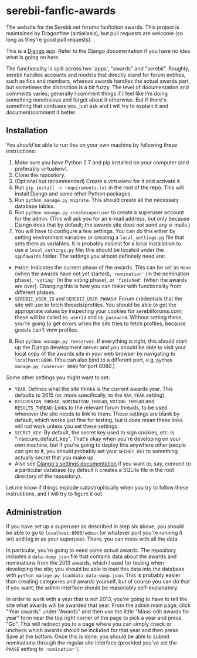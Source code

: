 # serebii-fanfic-awards
The website for the Serebii.net forums fanfiction awards. This project is maintained by Dragonfree (antialiasis), but pull requests are welcome (so long as they're good pull requests).

This is a [Django](http://www.djangoproject.com) app. Refer to the Django documentation if you have no idea what is going on here.

The functionality is split across two 'apps', "awards" and "serebii". Roughly, serebii handles accounts and models that directly stand for forum entities, such as fics and members, whereas awards handles the actual awards part, but sometimes the distinction is a bit fuzzy. The level of documentation and comments varies; generally I comment things if I feel like I'm doing something nonobvious and forget about it otherwise. But if there's something that confuses you, just ask and I will try to explain it and document/comment it better.


## Installation

You *should* be able to run this on your own machine by following these instructions:

1. Make sure you have Python 2.7 and pip installed on your computer (and preferably virtualenv).
2. Clone the repository.
3. (Optional but recommended) Create a virtualenv for it and activate it.
4. Run `pip install -r requirements.txt` in the root of the repo. This will install Django and some other Python packages.
5. Run `python manage.py migrate`. This should create all the necessary database tables.
6. Run `python manage.py createsuperuser` to create a superuser account for the admin. (This will ask you for an e-mail address, but only because Django does that by default; the awards site does not send any e-mails.)
7. You will have to configure a few settings. You can do this either by setting environment variables or creating a `local_settings.py` file that sets them as variables. It is probably easiest for a local installation to use a `local_settings.py` file; this should be located under the `sppfawards` folder. The settings you almost definitely need are:
  - `PHASE`: Indicates the current phase of the awards. This can be set as `None` (when the awards have not yet started), `'nomination'` (in the nomination phase), `'voting'` (in the voting phase), or `'finished'` (when the awards are over). Changing this is how you can tinker with functionality from different phases.
  - `SEREBII_USER_ID` and `SEREBII_USER_PWHASH`: Forum credentials that the site will use to fetch threads/profiles. You should be able to get the appropriate values by inspecting your cookies for serebiiforums.com; these will be called `bb_userid` and `bb_password`. Without setting these, you're going to get errors when the site tries to fetch profiles, because guests can't view profiles.
8. Run `python manage.py runserver`. If everything is right, this should start up the Django development server and you should be able to visit your local copy of the awards site in your web browser by navigating to `localhost:8000`. (You can also bind to a different port, e.g. `python manage.py runserver 8080` for port 8080.)

Some other settings you might want to set:
- `YEAR`: Defines what the site thinks is the current awards year. This defaults to 2015 (or, more specifically, to the `MAX_YEAR` setting).
- `DISCUSSION_THREAD`, `NOMINATION_THREAD`, `VOTING_THREAD` and `RESULTS_THREAD`: Links to the relevant forum threads, to be used whenever the site needs to link to them. These settings are blank by default, which works just fine for testing, but it does mean these links will not work unless you set these settings.
- `SECRET_KEY`: By default, the secret key used to sign cookies, etc. is "insecure_default_key". That's okay when you're developing on your own machine, but if you're going to deploy this anywhere other people can get to it, you should probably set your `SECRET_KEY` to something actually secret that you make up.
- Also see [Django's settings documentation](https://docs.djangoproject.com/en/1.8/ref/settings/) if you want to, say, connect to a particular database (by default it creates a SQLite file in the root directory of the repository).

Let me know if things explode catastrophically when you try to follow these instructions, and I will try to figure it out.


## Administration

If you have set up a superuser as described in step six above, you should be able to go to `localhost:8000/admin` (or whatever port you're running it on) and log in as your superuser. There, you can mess with all the data.

In particular, you're going to need some actual awards. The repository includes a `data-dump.json` file that contains data about the awards and nominations from the 2013 awards, which I used for testing when developing the site; you should be able to load this data into the database with `python manage.py loaddata data-dump.json`. This is probably easier than creating categories and awards yourself, but of course you can do that if you want; the admin interface should be reasonably self-explanatory.

In order to work with a year that is not 2013, you're going to have to tell the site what awards will be awarded that year. From the admin main page, click "Year awards" under "Awards" and then use the little "Mass-edit awards for year" form near the top right corner of the page to pick a year and press "Go". This will redirect you to a page where you can simply check or uncheck which awards should be included for that year and then press Save at the bottom. Once this is done, you should be able to submit nominations through the regular site interface (provided you've set the `PHASE` setting to `'nomination'`).
